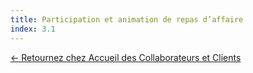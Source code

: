 ```yaml
---
title: Participation et animation de repas d’affaire
index: 3.1
---
```





[← Retournez chez Accueil des Collaborateurs et Clients](/posts/accueildesclients)
